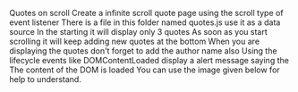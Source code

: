 Quotes on scroll
Create a infinite scroll quote page using the scroll type of event listener
There is a file in this folder named quotes.js use it as a data source
In the starting it will display only 3 quotes
As soon as you start scrolling it will keep adding new quotes at the bottom
When you are displaying the quotes don't forget to add the author name also
Using the lifecycle events like DOMContentLoaded display a alert message saying the The content of the DOM is loaded
You can use the image given below for help to understand.
